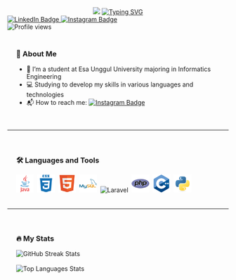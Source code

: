 <div id="header" align="center">
  <img src="https://media0.giphy.com/media/v1.Y2lkPTc5MGI3NjExMWdqOXpjbnZpYjAzaGV2Y3phbDlmNDhycGxwdDAwOGl3MWs0dzRyZiZlcD12MV9pbnRlcm5hbF9naWZfYnlfaWQmY3Q9Zw/skVe8kyj61sqS0RlSZ/giphy.gif" width="500"/>

  <a href="https://git.io/typing-svg">
    <img src="https://readme-typing-svg.herokuapp.com?font=Roboto+Mono&pause=1000&width=435&lines=HI%2C+I'm+Rizky+Dwi;Welcome+to...;...My+Github" alt="Typing SVG"/>
  </a>
</div>

<div id="badges">
  <a href="https://www.linkedin.com/in/rizky-dwi-ba77702a2/">
    <img src="https://img.shields.io/badge/LinkedIn-blue?style=for-the-badge&logo=linkedin&logoColor=white" alt="LinkedIn Badge"/>
  </a>
  <a href="https://www.instagram.com/rizkydnz">
    <img src="https://img.shields.io/badge/Instagram-E4405F?style=for-the-badge&logo=instagram&logoColor=white" alt="Instagram Badge"/>
  </a>
<div id="badges">
  <img src="https://komarev.com/ghpvc/?username=rizkydnz&style=flat-square&color=blue" alt="Profile views"/>
</div>
</div>
</div>

<section style="padding: 20px;">
  <h3>🚀 About Me</h3>
  <ul>
    <li>🏫 I’m a student at Esa Unggul University majoring in Informatics Engineering</li>
    <li>💻 Studying to develop my skills in various languages ​​and technologies</li>
    <li>📬 How to reach me:
      <a href="https://www.instagram.com/rizkydnz">
        <img src="https://img.shields.io/badge/Instagram-E4405F?style=flat&logo=Instagram&logoColor=white" alt="Instagram Badge"/>
      </a>
    </li>
  </ul>
</section>

<hr/>

<section style="padding: 20px;">
  <h3>🛠️ Languages and Tools</h3>
  <div>
    <img src="https://github.com/devicons/devicon/blob/master/icons/java/java-original-wordmark.svg" title="Java" alt="Java" width="40" height="40"/>&nbsp;
    <img src="https://github.com/devicons/devicon/blob/master/icons/css3/css3-plain-wordmark.svg" title="CSS3" alt="CSS" width="40" height="40"/>&nbsp;
    <img src="https://github.com/devicons/devicon/blob/master/icons/html5/html5-original.svg" title="HTML5" alt="HTML" width="40" height="40"/>&nbsp;
    <img src="https://github.com/devicons/devicon/blob/master/icons/mysql/mysql-original-wordmark.svg" title="MySQL" alt="MySQL" width="40" height="40"/>&nbsp;
    <img src="https://upload.wikimedia.org/wikipedia/commons/9/9a/Laravel.svg" title="Laravel" alt="Laravel" width="40" height="40"/>&nbsp;
    <img src="https://github.com/devicons/devicon/blob/master/icons/php/php-original.svg" title="PHP" alt="PHP" width="40" height="40"/>&nbsp;
    <img src="https://github.com/devicons/devicon/blob/master/icons/cplusplus/cplusplus-original.svg" title="C++" alt="C++" width="40" height="40"/>&nbsp;
    <img src="https://github.com/devicons/devicon/blob/master/icons/python/python-original.svg" title="Python" alt="Python" width="40" height="40"/>&nbsp;
  </div>
</section>

<hr/>

<section style="padding: 20px;">
  <h3>🔥 My Stats</h3>
  <div>
    <img src="https://nirzak-streak-stats.vercel.app/?user=rizkydnz&theme=dark&background=000000" alt="GitHub Streak Stats"/>
  </div>
    <br/>
  <div>
    <img src="https://github-readme-stats.vercel.app/api/top-langs/?username=rizkydnz&layout=compact&theme=vision-friendly-dark" alt="Top Languages Stats"/>
  </div>
</section>
